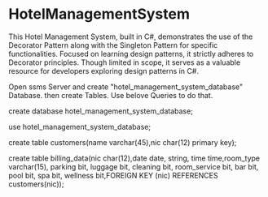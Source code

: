 # HotelManagementSystem
This Hotel Management System, built in C#, demonstrates the use of the Decorator Pattern along with the Singleton Pattern for specific functionalities. Focused on learning design patterns, it strictly adheres to Decorator principles. Though limited in scope, it serves as a valuable resource for developers exploring design patterns in C#.


Open ssms Server and create "hotel_management_system_database" Database.
then create Tables. Use belove Queries to do that.


create database hotel_management_system_database;

use hotel_management_system_database;

create table customers(name varchar(45),nic char(12) primary key);

create table billing_data(nic char(12),date date, string, time time,room_type varchar(15), parking bit, luggage bit, cleaning bit, room_service bit, bar bit, pool bit, spa  bit, wellness bit,FOREIGN KEY (nic) REFERENCES customers(nic));

